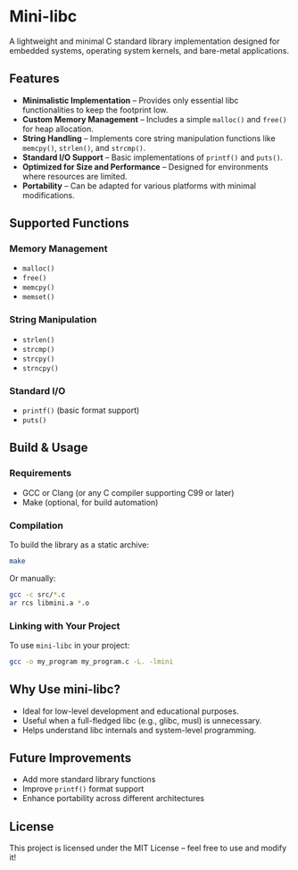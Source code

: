 # Mini-libc

A lightweight and minimal C standard library implementation designed for embedded systems, operating system kernels, and bare-metal applications.

## Features

- **Minimalistic Implementation** – Provides only essential libc functionalities to keep the footprint low.
- **Custom Memory Management** – Includes a simple `malloc()` and `free()` for heap allocation.
- **String Handling** – Implements core string manipulation functions like `memcpy()`, `strlen()`, and `strcmp()`.
- **Standard I/O Support** – Basic implementations of `printf()` and `puts()`.
- **Optimized for Size and Performance** – Designed for environments where resources are limited.
- **Portability** – Can be adapted for various platforms with minimal modifications.

## Supported Functions

### Memory Management
- `malloc()`
- `free()`
- `memcpy()`
- `memset()`

### String Manipulation
- `strlen()`
- `strcmp()`
- `strcpy()`
- `strncpy()`

### Standard I/O
- `printf()` (basic format support)
- `puts()`

## Build & Usage

### Requirements
- GCC or Clang (or any C compiler supporting C99 or later)
- Make (optional, for build automation)

### Compilation
To build the library as a static archive:
```sh
make
```
Or manually:
```sh
gcc -c src/*.c
ar rcs libmini.a *.o
```

### Linking with Your Project
To use `mini-libc` in your project:
```sh
gcc -o my_program my_program.c -L. -lmini
```

## Why Use mini-libc?
- Ideal for low-level development and educational purposes.
- Useful when a full-fledged libc (e.g., glibc, musl) is unnecessary.
- Helps understand libc internals and system-level programming.

## Future Improvements
- Add more standard library functions
- Improve `printf()` format support
- Enhance portability across different architectures

## License
This project is licensed under the MIT License – feel free to use and modify it!

